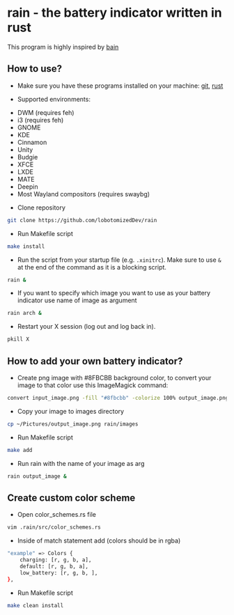 # rain - the battery indicator written in rust

This program is highly inspired by [bain](https://github.com/amishbni/bain/tree/master)

## How to use?

* Make sure you have these programs installed on your machine:
[git](https://git-scm.com/), [rust](https://rust-lang.github.io/rustup/installation/index.html)

* Supported environments:
 - DWM (requires feh)
 - i3 (requires feh)
 - GNOME
 - KDE
 - Cinnamon
 - Unity
 - Budgie
 - XFCE
 - LXDE
 - MATE
 - Deepin
 - Most Wayland compositors (requires swaybg)

* Clone repository

```bash
git clone https://github.com/lobotomizedDev/rain
```

* Run Makefile script

```bash
make install
```

* Run the script from your startup file (e.g. `.xinitrc`). Make sure to use `&` at the end of the command as it is a blocking script.
```bash
rain &
```

* If you want to specify which image you want to use as your battery indicator use name of image as
argument

```bash
rain arch &
```

* Restart your X session (log out and log back in).

```bash
pkill X
```

## How to add your own battery indicator?

* Create png image with #8FBCBB background color, to convert your image to that color use this
ImageMagick command:

```bash
convert input_image.png -fill "#8fbcbb" -colorize 100% output_image.png
```

* Copy your image to images directory

```bash
cp ~/Pictures/output_image.png rain/images
```

* Run Makefile script

```bash
make add
```

* Run rain with the name of your image as arg

```bash
rain output_image &
```

## Create custom color scheme

* Open color\_schemes.rs file

```bash
vim .rain/src/color_schemes.rs
```

* Inside of match statement add (colors should be in rgba)

```bash
"example" => Colors {
    charging: [r, g, b, a],
    default: [r, g, b, a],
    low_battery: [r, g, b, ],
},
```

* Run Makefile script

```bash
make clean install
```
